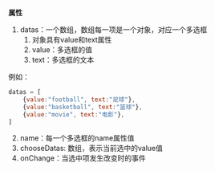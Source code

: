 **属性**

1. datas：一个数组，数组每一项是一个对象，对应一个多选框
   1. 对象具有value和text属性
   2. value：多选框的值
   3. text：多选框的文本

例如：

```js
datas = [
    {value:"football", text:"足球"},
    {value:"basketball", text:"篮球"},
    {value:"movie", text:"电影"},
]
```

2. name：每一个多选框的name属性值
3. chooseDatas: 数组，表示当前选中的value值
4. onChange：当选中项发生改变时的事件